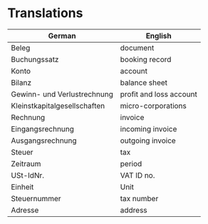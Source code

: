 # Translations

| German                       | English                 |
|------------------------------|-------------------------|
| Beleg                        | document                |
| Buchungssatz                 | booking record          |
| Konto                        | account                 |
| Bilanz                       | balance sheet           |
| Gewinn- und Verlustrechnung  | profit and loss account |
| Kleinstkapitalgesellschaften | micro-corporations      |
| Rechnung                     | invoice                 |
| Eingangsrechnung             | incoming invoice        |
| Ausgangsrechnung             | outgoing invoice        |
| Steuer                       | tax                     |
| Zeitraum                     | period                  |
| USt-IdNr.                    | VAT ID no.              |
| Einheit                      | Unit                    |
| Steuernummer                 | tax number              |
| Adresse                      | address                 |

